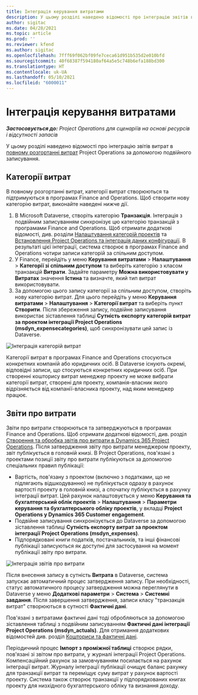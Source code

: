 ```yaml
---
title: Інтеграція керування витратами
description: У цьому розділі наведено відомості про інтеграцію звітів витрат в Project Operations за допомогою подвійного записування.
author: sigitac
ms.date: 04/28/2021
ms.topic: article
ms.prod: ''
ms.reviewer: kfend
ms.author: sigitac
ms.openlocfilehash: 7fff69f062bf09fe7ceca61d951b535d2e010bfd
ms.sourcegitcommit: 40f68387f594180af64a5e5c748b6efa188bd300
ms.translationtype: HT
ms.contentlocale: uk-UA
ms.lasthandoff: 05/10/2021
ms.locfileid: "6000011"
---
```

# <a name="expense-management-integration"></a>Інтеграція керування витратами

_**Застосовується до:** Project Operations для сценаріїв на основі ресурсів і відсутності запасів_

У цьому розділі наведено відомості про інтеграцію звітів витрат в [повному розгортанні витрат](../expense/expense-overview.md) Project Operations за допомогою подвійного записування.

## <a name="expense-categories"></a>Категорії витрат

В повному розгортанні витрат, категорії витрат створюються та підтримуються в програмах Finance and Operations. Щоб створити нову категорію витрат, виконайте наведені нижче дії.

1. В Microsoft Dataverse, створіть категорію **Транзакція**. Інтеграція з подвійним записуванням синхронізує цю категорію транзакцій з програмами Finance and Operations. Щоб отримати додаткові відомості, див. розділи [Налаштування категорій проектів](/dynamics365/project-operations/project-accounting/configure-project-categories) та [Встановлення Project Operations та інтеграція даних конфігурації](resource-dual-write-setup-integration.md). В результаті цієї інтеграції, система створює в програмах Finance and Operations чотири записи категорій за спільним доступом.
2. У Finance, перейдіть у меню **Керування витратами** > **Налаштування** > **Категорії зі спільним доступом** та виберіть категорію з класом транзакцій **Витрати**. Задайте параметру **Можна використовувати у Витратах** значення **Істина** та визначте, який тип витрат використовувати.
3. За допомогою цього запису категорії за спільним доступом, створіть нову категорію витрат. Для цього перейдіть у меню **Керування витратами** > **Налаштування** > **Категорії витрат** та виберіть пункт **Створити**. Після збереження запису, подвійне записування використає зіставлення таблиці **Сутність експорту категорій витрат за проектом інтеграції Project Operations (msdyn\_expensecategories)**, щоб синхронізувати цей запис із Dataverse.

  ![Інтеграція категорій витрат](./media/DW6ExpenseCategories.png)

Категорії витрат в програмах Finance and Operations стосуються конкретних компаній або юридичних осіб. В Dataverse існують окремі, відповідні записи, що стосуються конкретних юридичних осіб. При створенні кошторису витрат менеджер проекту не може вибрати категорії витрат, створені для проекту, компанія-власник якого відрізняється від компанії-власника проекту, над яким менеджер працює. 

## <a name="expense-reports"></a>Звіти про витрати

Звіти про витрати створюються та затверджуються в програмах Finance and Operations. Щоб отримати додаткові відомості, див. розділ [Створення та обробка звітів про витрати в Dynamics 365 Project Operations](/learn/modules/create-process-expense-reports/). Після затвердження звіту про витрати менеджером проекту, звіт публікується в головній книзі. В Project Operations, пов'язані з проектами позиції звіту про витрати публікуються за допомогою спеціальних правил публікації:

  - Вартість, пов'язану з проектом (включно з податками, що не підлягають відшкодуванню) не публікується одразу в рахунок вартості проекту в головній книзі, а спочатку публікується в рахунку інтеграції витрат. Цей рахунок налаштовується у меню **Керування та бухгалтерський облік проектів** > **Налаштування** > **Параметри керування та бухгалтерського обліку проектів**, у вкладці **Project Operations у Dynamics 365 Customer engagement**.
  - Подвійне записування синхронізується до Dataverse за допомогою зіставлення таблиці **Сутність експорту витрат за проектом інтеграції Project Operations (msdyn\_expenses)**.
  - Підпорядковані книги податків, постачальників, та інші фінансові публікації записуються як доступні для застосування на момент публікації звіту про витрати.

  ![Інтеграція звітів про витрати](./media/DW6ExpenseReports.png)

Після внесення запису в сутність **Витрата** в Dataverse, система запускає автоматичний процес затвердження запису. При необхідності, статус автоматичного процесу затвердження можна переглянути в Dataverse у меню **Додаткові параметри** > **Система** > **Системні завдання**. Після завершення затвердження, записи класу "транзакція витрат" створюються в сутності **Фактичні дані**.

Пов'язані з витратами фактичні дані тоді обробляються за допомогою зіставлення таблиці з подвійним записуванням **Фактичні дані інтеграції Project Operations (msdyn\_actuals)**. Для отримання додаткових відомостей див. розділ [Кошториси та фактичні дані](resource-dual-write-estimates-actuals.md).

Періодичний процес **Імпорт з проміжної таблиці** створює рядки, пов'язані зі звітом про витрати, у журналі інтеграції Project Operations. Компенсаційний рахунок за замовчуванням посилається на рахунок інтеграції витрат. Журналу інтеграції публікації очищує баланс рахунку для транзакції витрат та переміщує суму витрат у рахунок вартості проекту. Система також створює транзакції у підпорядкованих книгах проекту для низхідного бухгалтерського обліку та визнання доходу.
